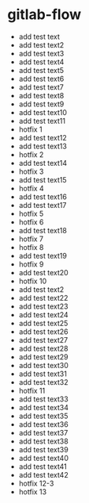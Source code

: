 # gitlab-flow

- add test text
- add test text2
- add test text3
- add test text4
- add test text5
- add test text6
- add test text7
- add test text8
- add test text9
- add test text10
- add test text11
- hotfix 1
- add test text12
- add test text13
- hotfix 2
- add test text14
- hotfix 3
- add test text15
- hotfix 4
- add test text16
- add test text17
- hotfix 5
- hotfix 6
- add test text18
- hotfix 7
- hotfix 8
- add test text19
- hotfix 9
- add test text20
- hotfix 10
- add test text2
- add test text22
- add test text23
- add test text24
- add test text25
- add test text26
- add test text27
- add test text28
- add test text29
- add test text30
- add test text31
- add test text32
- hotfix 11
- add test text33
- add test text34
- add test text35
- add test text36
- add test text37
- add test text38
- add test text39
- add test text40
- add test text41
- add test text42
- hotfix 12-3
- hotfix 13
